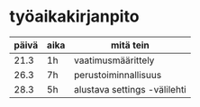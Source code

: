 # työaikakirjanpito
päivä | aika | mitä tein
----- | ---- | ---------
 21.3 | 1h   | vaatimusmäärittely
 26.3 | 7h   | perustoiminnallisuus
 28.3 | 5h   | alustava settings -välilehti